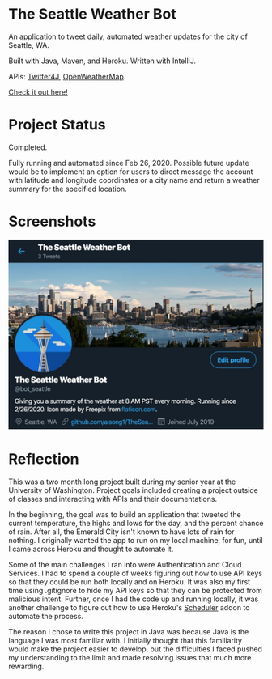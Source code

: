 # The Seattle Weather Bot

An application to tweet daily, automated weather updates for the city of Seattle, WA.

Built with Java, Maven, and Heroku. Written with IntelliJ.

APIs: [Twitter4J](http://twitter4j.org/en/index.html), [OpenWeatherMap](https://openweathermap.org/api).

[Check it out here!](https://twitter.com/bot_seattle)

# Project Status

Completed. 

Fully running and automated since Feb 26, 2020. Possible future update would be to implement an option for 
users to direct message the account with latitude and longitude coordinates or a city name and return a weather summary 
for the specified location. 

# Screenshots 

![Screenshot 1](/img/screenshot1.jpg?raw=true "Screenshot 1")


# Reflection

This was a two month long project built during my senior year at the University of Washington. Project goals included creating a project outside of classes and interacting with APIs and their documentations. 

In the beginning, the goal was to build an application that tweeted the current temperature, the highs and lows for the day, and the percent chance of rain. After all, the Emerald City isn't known to have lots of rain for nothing. I originally wanted the app to run on my local machine, for fun, until I came across Heroku and thought to automate it. 

Some of the main challenges I ran into were Authentication and Cloud Services. I had to spend a couple of weeks figuring out how to use API keys so that they could be run both locally and on Heroku. It was also my first time using .gitignore to hide my API keys so that they can be protected from malicious intent. Further, once I had the code up and running locally, it was another challenge to figure out how to use Heroku's [Scheduler](https://elements.heroku.com/addons/scheduler) addon to automate the process. 

The reason I chose to write this project in Java was because Java is the language I was most familiar with. I initially thought that this familiarity would make the project easier to develop, but the difficulties I faced pushed my understanding to the limit and made resolving issues that much more rewarding. 

